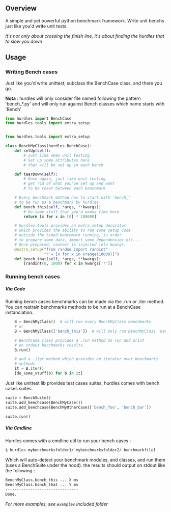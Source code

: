 ## Overview

A simple and yet powerful python benchmark framework. Write unit benchs just like you'd write unit tests.

*It's not only about crossing the finish line, it's about finding the hurdles that to slow you down*

## Usage


### Writing Bench cases

Just like you'd write unittest, subclass the BenchCase class, and there you go.

**Nota** : hurdles will only consider file named following the pattern 'bench_*.py'
and will only run against Bench classes which name starts with 'Bench'


```python
from hurdles import BenchCase
from hurdles.tools import extra_setup


from hurdles.tools import extra_setup

class BenchMyClass(hurdles.BenchCase):
    def setUp(self):
        # Just like when unit testing
        # Set up some attributes here
        # that will be set up in each bench

    def tearDown(self):
        # Once again, just like unit testing
        # get rid of what you've set up and want
        # to be reset between each benchmark

    # Every benchmark method has to start with 'bench_'
    # to be run as a benchmark by hurdles
    def bench_this(self, *args, **kwargs):
        # Do some stuff that you'd wanna time here
        return [x for x in [0] * 100000]

    # hurdles.tools provides an extra_setup decorator
    # which provides the ability to run some setup code
    # outside the timed benchmark running, in order
    # to prepare some data, import some dependencies etc...
    # Once prepared, context is injected into kwargs.
    @extra_setup("from random import randint"
                 "r = [x for x in xrange(10000)]")
    def bench_that(self, *args, **kwargs):
        [randint(0, 1000) for x in kwargs['r']]
```

### Running bench cases

##### Via Code

Running bench cases benchmarks can be made via the .run or .iter method. You can restrain benchmarks
methods to be run at a BenchCase instanciation.

```python
    B = BenchMyClass()  # will run every BenchMyClass benchmarks
    # or
    B = BenchMyClass(['bench_this'])  # will only run BenchMyClass 'bench_this' method

    # BenchCase class provides a .run method to run and print
    # on stdout benchmarks results.
    B.run()

    # and a .iter method which provides an iterator over benchmarks
    # methods.
    it = B.iter()
    [do_some_stuff(b) for b in it]
```

Just like unittest lib provides test cases suites, hurdles comes with bench cases suites.


```python
suite = BenchSuite()
suite.add_benchcase(BenchMyCase())
suite.add_benchcase(BenchMyOtherCase(['bench_foo', 'bench_bar'])

suite.run()
```

##### Via Cmdline

Hurdles comes with a cmdline util to run your bench cases :

```bash
$ hurdles mybenchmarksfolder1/ mybenchmarksfolder2/ benchmarkfile1
```

Which will auto-detect your benchmark modules, and classes, and run them (uses a BenchSuite under the hood).
the results should output on stdout like the following :

```bash
BenchMyClass.bench_this ... X ms
BenchMyClass.bench_that ... Y ms
--------------------------------
Done.
```

*For more examples, see `examples` included folder*